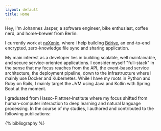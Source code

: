 ```yaml
---
layout: default
title: Home
---
```

Hey, 
I'm Johannes Jasper, a software engineer, bike enthusiast, coffee nerd, and home-brewer from Berlin.

I currently work at [neXenio](https://www.nexenio.com/en), where I help building [Bdrive](https://www.nexenio.com/en/bdrive), an end-to-end encrypted, zero-knowledge file sync and sharing application.

My main interest as a developer lies in building scalable, well maintainable, and secure service-oriented applications. I consider myself "full-stack" in the sense that my focus reaches from the API, the event-based service architecture, the deployment pipeline, down to the infrastructure where I mainly use Docker and Kubernetes.
While I have my roots in Python and Ruby on Rails, I mainly target the JVM using Java and Kotlin with Spring Boot at the moment.

I graduated from Hasso-Plattner-Institute where my focus shifted from human-computer interaction to deep learning and natural language processing.
In the course of my studies, I authored and contributed to the following publications:

{% bibliography %}

